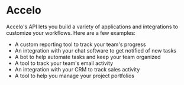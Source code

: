 # Accelo

Accelo's API lets you build a variety of applications and integrations to customize your workflows. Here are a few examples:

- A custom reporting tool to track your team's progress
- An integration with your chat software to get notified of new tasks
- A bot to help automate tasks and keep your team organized
- A tool to track your team's email activity
- An integration with your CRM to track sales activity
- A tool to help you manage your project portfolios
